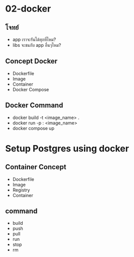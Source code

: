 # 02-docker

## โจทย์
- app เราจะรันได้ทุกที่ไหม?
- libs จะชนกับ app อื่นๆไหม?
  
## Concept Docker
- Dockerfile
- Image
- Container
- Docker Compose

## Docker Command
- docker build -t <image_name> .
- docker run -p <port>:<port> <image_name>
- docker compose up


# Setup Postgres using docker

## Container Concept
- Dockerfile
- Image
- Registry
- Container

## command
- build
- push
- pull
- run
- stop
- rm